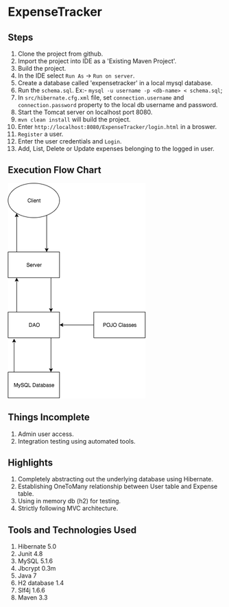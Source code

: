 # ExpenseTracker
## Steps 
1. Clone the project from github.
2. Import the project into IDE as a 'Existing Maven Project'. 
3. Build the project.
4. In the IDE select `Run As` -> `Run on server`. 
5. Create a database called 'expensetracker' in a local mysql database.
6. Run the `schema.sql`. 
  Ex:- `mysql -u username -p <db-name> < schema.sql`;
7. In `src/hibernate.cfg.xml` file, set `connection.username` and `connection.password` property to the local db username and password. 
8. Start the Tomcat server on localhost port 8080.
9. `mvn clean install` will build the project.
10. Enter `http://localhost:8080/ExpenseTracker/login.html` in a broswer. 
11. `Register` a user.
12. Enter the user credentials and `Login`.
13. Add, List, Delete or Update expenses belonging to the logged in user.

## Execution Flow Chart
  ![alt tag](https://github.com/rahulredd/ExpenseTracker/blob/master/flowchart.png)
  
## Things Incomplete
1. Admin user access.
2. Integration testing using automated tools. 

## Highlights
1. Completely abstracting out the underlying database using Hibernate.
2. Establishing OneToMany relationship between User table and Expense table.
3. Using in memory db (h2) for testing.
4. Strictly following MVC architecture. 

##  Tools and Technologies Used
1. Hibernate 5.0
2. Junit 4.8
3. MySQL 5.1.6
4. Jbcrypt 0.3m
5. Java 7
6. H2 database 1.4
7. Slf4j 1.6.6
8. Maven 3.3
